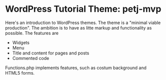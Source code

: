 # WordPress Tutorial Theme: petj-mvp

Here's an introduction to WordPress themes. 
The theme is a "minimal viable production".
The ambition is to have as litte markup and 
functionality as possible. The features are 

* Widgets
* Menu
* Title and content for pages and posts
* Commented code

Functions.php implements features, such as
costum background and HTML5 forms.
